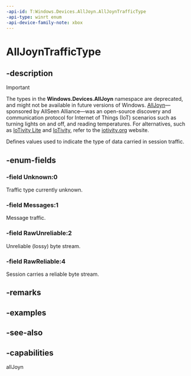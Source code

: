 ```yaml
---
-api-id: T:Windows.Devices.AllJoyn.AllJoynTrafficType
-api-type: winrt enum
-api-device-family-note: xbox
---
```


<!-- Enumeration syntax
public enum Windows.Devices.AllJoyn.AllJoynTrafficType : int
-->

# AllJoynTrafficType

## -description

> [!IMPORTANT]
> The types in the **Windows.Devices.AllJoyn** namespace are deprecated, and might not be available in future versions of Windows. [AllJoyn](https://openconnectivity.org/technology/reference-implementation/alljoyn/)&mdash;sponsored by AllSeen Alliance&mdash;was an open-source discovery and communication protocol for Internet of Things (IoT) scenarios such as turning lights on and off, and reading temperatures. For alternatives, such as [IoTivity Lite](https://github.com/iotivity/iotivity-lite) and [IoTivity](https://github.com/iotivity/iotivity), refer to the [iotivity.org](https://iotivity.org/) website.

Defines values used to indicate the type of data carried in session traffic.

## -enum-fields
### -field Unknown:0
Traffic type currently unknown.

### -field Messages:1
Message traffic.

### -field RawUnreliable:2
Unreliable (lossy) byte stream.

### -field RawReliable:4
Session carries a reliable byte stream.


## -remarks

## -examples

## -see-also


## -capabilities
allJoyn
